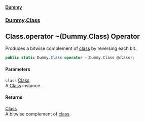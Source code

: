 #### [Dummy](./Home.md 'Home')
### [Dummy](./Dummy.md 'Dummy').[Class](./Dummy-Class.md 'Dummy.Class')
## Class.operator ~(Dummy.Class) Operator
Produces a bitwise complement of [class](#Dummy-Class-op_OnesComplement(Dummy-Class)-class 'Dummy.Class.op_OnesComplement(Dummy.Class).class') by reversing each bit.  
```csharp
public static Dummy.Class operator ~(Dummy.Class @class);
```
#### Parameters
<a name='Dummy-Class-op_OnesComplement(Dummy-Class)-class'></a>
`class` [Class](./Dummy-Class.md 'Dummy.Class')  
A [Class](./Dummy-Class.md 'Dummy.Class') instance.  
  
#### Returns
[Class](./Dummy-Class.md 'Dummy.Class')  
A bitwise complement of [class](#Dummy-Class-op_OnesComplement(Dummy-Class)-class 'Dummy.Class.op_OnesComplement(Dummy.Class).class').  
